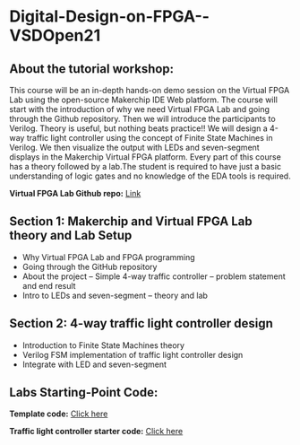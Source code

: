 # Digital-Design-on-FPGA--VSDOpen21
## About the tutorial workshop:
This course will be an in-depth hands-on demo session on the Virtual FPGA Lab using the open-source Makerchip IDE Web platform. The course will start with the introduction of why we need Virtual FPGA Lab and going through the Github repository. Then we will introduce the participants to Verilog. Theory is useful, but nothing beats practice!!  We will design a 4-way traffic light controller using the concept of Finite State Machines in Verilog. We then visualize the output with LEDs and seven-segment displays in the Makerchip Virtual FPGA platform. Every part of this course has a theory followed by a lab.The student is required to have just a basic understanding of logic gates and no knowledge of the EDA tools is required.

__Virtual FPGA Lab Github repo:__ [Link](https://github.com/BalaDhinesh/Virtual-FPGA-Lab)


## Section 1: Makerchip and Virtual FPGA Lab theory and Lab Setup

- Why Virtual FPGA Lab and FPGA programming
- Going through the GitHub repository
- About the project – Simple 4-way traffic controller – problem statement and end result
- Intro to LEDs and seven-segment – theory and lab

## Section 2: 4-way traffic light controller design

- Introduction to Finite State Machines theory
- Verilog FSM implementation of traffic light controller design
- Integrate with LED and seven-segment

## Labs Starting-Point Code:
__Template code:__ [Click here](https://makerchip.com/sandbox/0zpfRhJYm/0wjhRzo)

__Traffic light controller starter code:__ [Click here](https://makerchip.com/sandbox/01wfphWMp/0pghxNj)
